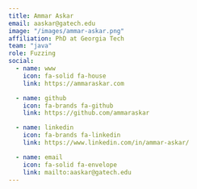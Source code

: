 ```yaml
---
title: Ammar Askar
email: aaskar@gatech.edu
image: "/images/ammar-askar.png"
affiliation: PhD at Georgia Tech
team: "java"
role: Fuzzing
social:
  - name: www
    icon: fa-solid fa-house
    link: https://ammaraskar.com

  - name: github
    icon: fa-brands fa-github
    link: https://github.com/ammaraskar

  - name: linkedin
    icon: fa-brands fa-linkedin
    link: https://www.linkedin.com/in/ammar-askar/

  - name: email
    icon: fa-solid fa-envelope
    link: mailto:aaskar@gatech.edu
---
```

